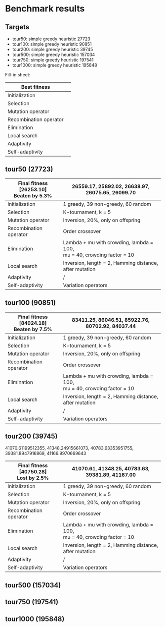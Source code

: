 # Benchmark results

## Targets

- tour50: simple greedy heuristic 27723
- tour100: simple greedy heuristic 90851
- tour200: simple greedy heuristic 39745
- tour500: simple greedy heuristic 157034
- tour750: simple greedy heuristic 197541
- tour1000: simple greedy heuristic 195848

Fill-in sheet:

| Best fitness           |   |
|------------------------|---|
| Initialization         |   |
| Selection              |   |
| Mutation operator      |   |
| Recombination operator |   |
| Elimination            |   |
| Local search           |   |
| Adaptivity             |   |
| Self-adaptivity        |   |

## tour50 (27723)

| Final fitness **[26253.10]**<br/>Beaten by 5.3% | 26559.17, 25892.02, 26638.97, 26075.65, 26099.70                            |
|-------------------------------------------------|-----------------------------------------------------------------------------|
| Initialization                                  | 1 greedy, 39 non-greedy, 60 random                                          |
| Selection                                       | K-tournament, k = 5                                                         |
| Mutation operator                               | Inversion, 20%, only on offspring                                           |
| Recombination operator                          | Order crossover                                                             |
| Elimination                                     | Lambda + mu with crowding, lambda = 100, <br/>mu = 40, crowding factor = 10 |
| Local search                                    | Inversion, length = 2, Hamming distance, after mutation                     |
| Adaptivity                                      | /                                                                           |
| Self-adaptivity                                 | Variation operators                                                         |

## tour100 (90851)

| Final fitness **[84024.18]**<br/>Beaten by 7.5% | 83411.25, 86046.51, 85922.76, 80702.92, 84037.44                            |
|-------------------------------------------------|-----------------------------------------------------------------------------|
| Initialization                                  | 1 greedy, 39 non-greedy, 60 random                                          |
| Selection                                       | K-tournament, k = 5                                                         |
| Mutation operator                               | Inversion, 20%, only on offspring                                           |
| Recombination operator                          | Order crossover                                                             |
| Elimination                                     | Lambda + mu with crowding, lambda = 100, <br/>mu = 40, crowding factor = 10 |
| Local search                                    | Inversion, length = 2, Hamming distance, after mutation                     |
| Adaptivity                                      | /                                                                           |
| Self-adaptivity                                 | Variation operators                                                         |

## tour200 (39745)

41070.61199512355, 41348.24915661073, 40783.63353951755, 39381.8947916869, 41166.9970669643

| Final fitness **[40750.28]**<br/>Lost by 2.5% | 41070.61, 41348.25, 40783.63, 39381.89, 41167.00                            |
|-----------------------------------------------|-----------------------------------------------------------------------------|
| Initialization                                | 1 greedy, 39 non-greedy, 60 random                                          |
| Selection                                     | K-tournament, k = 5                                                         |
| Mutation operator                             | Inversion, 20%, only on offspring                                           |
| Recombination operator                        | Order crossover                                                             |
| Elimination                                   | Lambda + mu with crowding, lambda = 100, <br/>mu = 40, crowding factor = 10 |
| Local search                                  | Inversion, length = 2, Hamming distance, after mutation                     |
| Adaptivity                                    | /                                                                           |
| Self-adaptivity                               | Variation operators                                                         |

## tour500 (157034)

## tour750 (197541)

## tour1000 (195848)
